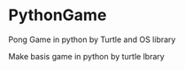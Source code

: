 # PythonGame
Pong Game in python by Turtle and OS library 

Make basis game in python by turtle lbrary


